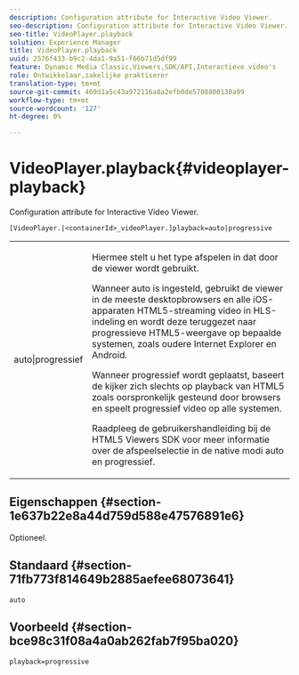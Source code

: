 ```yaml
---
description: Configuration attribute for Interactive Video Viewer.
seo-description: Configuration attribute for Interactive Video Viewer.
seo-title: VideoPlayer.playback
solution: Experience Manager
title: VideoPlayer.playback
uuid: 2576f433-b9c2-4da1-9a51-f66b71d5df99
feature: Dynamic Media Classic,Viewers,SDK/API,Interactieve video's
role: Ontwikkelaar,zakelijke praktiserer
translation-type: tm+mt
source-git-commit: 469d1a5c43a972116a8a2efb0de5708800130a99
workflow-type: tm+mt
source-wordcount: '127'
ht-degree: 0%

---
```



# VideoPlayer.playback{#videoplayer-playback}

Configuration attribute for Interactive Video Viewer.

`[VideoPlayer.|<containerId>_videoPlayer.]playback=auto|progressive`

<table id="table_441553CD34C94A58A9D7CBF772DEDDB6"> 
 <tbody> 
  <tr> 
   <td colname="col1"> <p> <span class="codeph"> auto|progressief</span> </p> </td> 
   <td colname="col2"> <p> Hiermee stelt u het type afspelen in dat door de viewer wordt gebruikt. </p> <p>Wanneer <span class="codeph"> auto</span> is ingesteld, gebruikt de viewer in de meeste desktopbrowsers en alle iOS-apparaten HTML5-streaming video in HLS-indeling en wordt deze teruggezet naar progressieve HTML5-weergave op bepaalde systemen, zoals oudere Internet Explorer en Android. </p> <p>Wanneer <span class="codeph"> progressief</span> wordt geplaatst, baseert de kijker zich slechts op playback van HTML5 zoals oorspronkelijk gesteund door browsers en speelt progressief video op alle systemen. </p> <p>Raadpleeg de gebruikershandleiding bij de HTML5 Viewers SDK voor meer informatie over de afspeelselectie in de native modi <span class="codeph"> auto</span> en <span class="codeph"> progressief</span>. </p> </td> 
  </tr> 
 </tbody> 
</table>

## Eigenschappen {#section-1e637b22e8a44d759d588e47576891e6}

Optioneel.

## Standaard {#section-71fb773f814649b2885aefee68073641}

`auto`

## Voorbeeld {#section-bce98c31f08a4a0ab262fab7f95ba020}

`playback=progressive`

